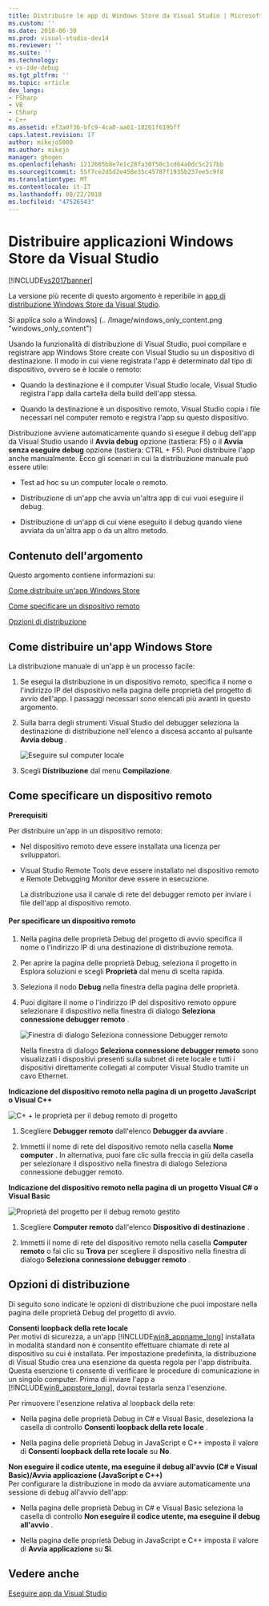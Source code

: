 ```yaml
---
title: Distribuire le app di Windows Store da Visual Studio | Microsoft Docs
ms.custom: ''
ms.date: 2018-06-30
ms.prod: visual-studio-dev14
ms.reviewer: ''
ms.suite: ''
ms.technology:
- vs-ide-debug
ms.tgt_pltfrm: ''
ms.topic: article
dev_langs:
- FSharp
- VB
- CSharp
- C++
ms.assetid: ef3a0f36-bfc9-4ca0-aa61-18261f619bff
caps.latest.revision: 17
author: mikejo5000
ms.author: mikejo
manager: ghogen
ms.openlocfilehash: 1212665b8e7e1c28fa30f50c1cd64a0dc5c217bb
ms.sourcegitcommit: 55f7ce2d5d2e458e35c45787f1935b237ee5c9f8
ms.translationtype: MT
ms.contentlocale: it-IT
ms.lasthandoff: 08/22/2018
ms.locfileid: "47526543"
---
```

# <a name="deploy-windows-store-apps-from-visual-studio"></a>Distribuire applicazioni Windows Store da Visual Studio
[!INCLUDE[vs2017banner](../includes/vs2017banner.md)]

La versione più recente di questo argomento è reperibile in [app di distribuzione Windows Store da Visual Studio](https://docs.microsoft.com/visualstudio/debugger/deploy-windows-store-apps-from-visual-studio).  
  
Si applica solo a Windows] (.. /Image/windows_only_content.png "windows_only_content")  
  
 Usando la funzionalità di distribuzione di Visual Studio, puoi compilare e registrare app Windows Store create con Visual Studio su un dispositivo di destinazione. Il modo in cui viene registrata l'app è determinato dal tipo di dispositivo, ovvero se è locale o remoto:  
  
-   Quando la destinazione è il computer Visual Studio locale, Visual Studio registra l'app dalla cartella della build dell'app stessa.  
  
-   Quando la destinazione è un dispositivo remoto, Visual Studio copia i file necessari nel computer remoto e registra l'app su questo dispositivo.  
  
 Distribuzione avviene automaticamente quando si esegue il debug dell'app da Visual Studio usando il **Avvia debug** opzione (tastiera: F5) o il **Avvia senza eseguire debug** opzione (tastiera: CTRL + F5). Puoi distribuire l'app anche manualmente. Ecco gli scenari in cui la distribuzione manuale può essere utile:  
  
-   Test ad hoc su un computer locale o remoto.  
  
-   Distribuzione di un'app che avvia un'altra app di cui vuoi eseguire il debug.  
  
-   Distribuzione di un'app di cui viene eseguito il debug quando viene avviata da un'altra app o da un altro metodo.  
  
##  <a name="BKMK_In_this_topic"></a> Contenuto dell'argomento  
 Questo argomento contiene informazioni su:  
  
 [Come distribuire un'app Windows Store](#BKMK_How_to_deploy_a_Windows_Store_app)  
  
 [Come specificare un dispositivo remoto](#BKMK_How_to_specify_a_remote_device)  
  
 [Opzioni di distribuzione](#BKMK_Deployment_options)  
  
##  <a name="BKMK_How_to_deploy_a_Windows_Store_app"></a> Come distribuire un'app Windows Store  
 La distribuzione manuale di un'app è un processo facile:  
  
1.  Se esegui la distribuzione in un dispositivo remoto, specifica il nome o l'indirizzo IP del dispositivo nella pagina delle proprietà del progetto di avvio dell'app. I passaggi necessari sono elencati più avanti in questo argomento.  
  
2.  Sulla barra degli strumenti Visual Studio del debugger seleziona la destinazione di distribuzione nell'elenco a discesa accanto al pulsante **Avvia debug** .  
  
     ![Eseguire sul computer locale](../debugger/media/vsrun-f5-local.png "VSRUN_F5_Local")  
  
3.  Scegli **Distribuzione** dal menu **Compilazione**.  
  
##  <a name="BKMK_How_to_specify_a_remote_device"></a> Come specificare un dispositivo remoto  
 **Prerequisiti**  
  
 Per distribuire un'app in un dispositivo remoto:  
  
-   Nel dispositivo remoto deve essere installata una licenza per sviluppatori.  
  
-   Visual Studio Remote Tools deve essere installato nel dispositivo remoto e Remote Debugging Monitor deve essere in esecuzione.  
  
     La distribuzione usa il canale di rete del debugger remoto per inviare i file dell'app al dispositivo remoto.  
  
#### <a name="to-specify-a-remote-device"></a>Per specificare un dispositivo remoto  
  
1.  Nella pagina delle proprietà Debug del progetto di avvio specifica il nome o l'indirizzo IP di una destinazione di distribuzione remota.  
  
2.  Per aprire la pagina delle proprietà Debug, seleziona il progetto in Esplora soluzioni e scegli **Proprietà** dal menu di scelta rapida.  
  
3.  Seleziona il nodo **Debug** nella finestra della pagina delle proprietà.  
  
4.  Puoi digitare il nome o l'indirizzo IP del dispositivo remoto oppure selezionare il dispositivo nella finestra di dialogo **Seleziona connessione debugger remoto** .  
  
     ![Finestra di dialogo Seleziona connessione Debugger remoto](../debugger/media/vsrun-selectremotedebuggerdlg.png "VSRUN_SelectRemoteDebuggerDlg")  
  
     Nella finestra di dialogo **Seleziona connessione debugger remoto** sono visualizzati i dispositivi presenti sulla subnet di rete locale e tutti i dispositivi direttamente collegati al computer Visual Studio tramite un cavo Ethernet.  
  
 **Indicazione del dispositivo remoto nella pagina di un progetto JavaScript o Visual C++**  
  
 ![C&#43; &#43; le proprietà per il debug remoto di progetto](../debugger/media/vsrun-cpp-projprop-remote.png "VSRUN_CPP_ProjProp_Remote")  
  
1.  Scegliere **Debugger remoto** dall'elenco **Debugger da avviare** .  
  
2.  Immetti il nome di rete del dispositivo remoto nella casella **Nome computer** . In alternativa, puoi fare clic sulla freccia in giù della casella per selezionare il dispositivo nella finestra di dialogo Seleziona connessione debugger remoto.  
  
 **Indicazione del dispositivo remoto nella pagina di un progetto Visual C# o Visual Basic**  
  
 ![Proprietà del progetto per il debug remoto gestito](../debugger/media/vsrun-managed-projprop-remote.png "VSRUN_Managed_ProjProp_Remote")  
  
1.  Scegliere **Computer remoto** dall'elenco **Dispositivo di destinazione** .  
  
2.  Immetti il nome di rete del dispositivo remoto nella casella **Computer remoto** o fai clic su **Trova** per scegliere il dispositivo nella finestra di dialogo **Seleziona connessione debugger remoto** .  
  
##  <a name="BKMK_Deployment_options"></a> Opzioni di distribuzione  
 Di seguito sono indicate le opzioni di distribuzione che puoi impostare nella pagina delle proprietà Debug del progetto di avvio.  
  
 **Consenti loopback della rete locale**  
 Per motivi di sicurezza, a un'app [!INCLUDE[win8_appname_long](../includes/win8-appname-long-md.md)] installata in modalità standard non è consentito effettuare chiamate di rete al dispositivo su cui è installata. Per impostazione predefinita, la distribuzione di Visual Studio crea una esenzione da questa regola per l'app distribuita. Questa esenzione ti consente di verificare le procedure di comunicazione in un singolo computer. Prima di inviare l'app a [!INCLUDE[win8_appstore_long](../includes/win8-appstore-long-md.md)], dovrai testarla senza l'esenzione.  
  
 Per rimuovere l'esenzione relativa al loopback della rete:  
  
-   Nella pagina delle proprietà Debug in C# e Visual Basic, deseleziona la casella di controllo **Consenti loopback della rete locale** .  
  
-   Nella pagina delle proprietà Debug in JavaScript e C++ imposta il valore di **Consenti loopback della rete locale** su **No**.  
  
 **Non eseguire il codice utente, ma eseguine il debug all'avvio (C# e Visual Basic)/Avvia applicazione (JavaScript e C++)**  
 Per configurare la distribuzione in modo da avviare automaticamente una sessione di debug all'avvio dell'app:  
  
-   Nella pagina delle proprietà Debug in C# e Visual Basic seleziona la casella di controllo **Non eseguire il codice utente, ma eseguine il debug all'avvio** .  
  
-   Nella pagina delle proprietà Debug in JavaScript e C++ imposta il valore di **Avvia applicazione** su **Sì**.  
  
## <a name="see-also"></a>Vedere anche  
 [Eseguire app da Visual Studio](../debugger/run-store-apps-from-visual-studio.md)



